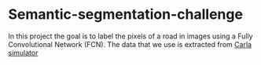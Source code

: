 # Semantic-segmentation-challenge

In this project the goal is to label the pixels of a road in images using a Fully Convolutional Network (FCN). The data that we use is extracted from [Carla simulator](http://carla.org/)

